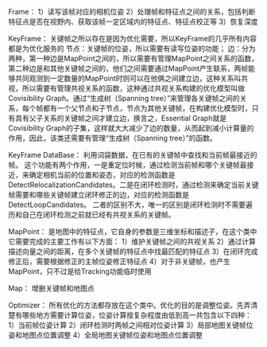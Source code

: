 Frame：
1）读写该帧对应的相机位姿
2）处理帧和特征点之间的关系，包括判断特征点是否在视野内、获取该帧一定区域内的特征点、特征点校正等
3）恢复深度

KeyFrame：
关键帧之所以存在是因为优化需要，所以KeyFrame的几乎所有内容都是为优化服务的
节点：关键帧的位姿，所以需要有读写位姿的功能；
边：分为两种，第一种边是MapPoint之间的，所以需要有管理MapPoint之间关系的函数，第二种边是和其他关键帧之间的，他们之间需要通过MapPoint产生联系，两帧能够共同观测到一定数量的MapPoint时则可以在他俩之间建立边，这种关系叫共视，所以需要有管理共视关系的函数，这种通过共视关系构建的优化模型叫做Covisibility Graph。通过“生成树（Spanning tree）”来管理各关键帧之间的关系，每个帧都有一个父节点和子节点，节点为其他关键帧，在构建优化模型时，只有具有父子关系的关键帧之间才建立边，换言之，Essential Graph就是Covisibility Graph的子集，这样就大大减少了边的数量，从而起到减小计算量的作用，因此，该类还需要有管理“生成树（Spanning tree）”的函数。

KeyFrame DataBase：
利用词袋数据，在已有的关键帧中查找和当前帧最接近的帧。
这个功能有两个作用，一是重定位时候，通过检测当前帧和哪个关键帧最接近，来确定相机当前的位置和姿态，对应的检测函数是DetectRelocalizationCandidates。二是在闭环检测时，通过检测来确定当前关键帧需要和哪些关键帧建立闭环修正的边，对应的检测函数是DetectLoopCandidates。 二者的区别不大，唯一的区别是闭环检测时不需要遍历和自己在闭环检测之前就已经有共视关系的关键帧。

MapPoint：
是地图中的特征点，它自身的参数是三维坐标和描述子，在这个类中它需要完成的主要工作有以下方面：
1）维护关键帧之间的共视关系
2）通过计算描述向量之间的距离，在多个关键帧的特征点中找最匹配的特征点
3）在闭环完成修正后，需要根据修正的主帧位姿修正特征点
4）对于非关键帧，也产生MapPoint，只不过是给Tracking功能临时使用

Map：
增删关键帧和地图点

Optimizer：
所有优化的方法都存放在这个类中。优化的目的是调整位姿。先弄清楚有哪些地方需要计算位姿，位姿计算按复杂程度由低到高一共包含以下四种：
1）当前帧位姿计算
2）闭环检测时两帧之间相对位姿计算
3）局部地图关键帧位姿和地图点位置调整
4）全局地图关键帧位姿和地图点位置调整
